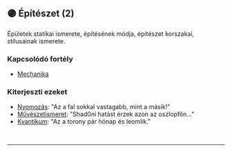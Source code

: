 ## 🟣 Építészet (2)

Épületek statikai ismerete, építésének módja, építészet korszakai, stílusainak ismerete.

### Kapcsolódó fortély

- [Mechanika](mechanika.md)

### Kiterjeszti ezeket

- [Nyomozás](../kepzettsegek.primer.altalanos/nyomozas.md): "Az a fal sokkal vastagabb, mint a másik!"
- [Művészetismeret](../kepzettsegek.szekunder/muveszetismeret.md): "Shad0ni hatást érzek azon az oszlopfőn..."
- [Kvantikum](../kepzettsegek.szekunder/kvantikum.md): "Az a torony pár hónap és leomlik."

<br />

---
